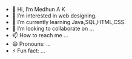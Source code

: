 - 👋 Hi, I’m Medhun A K
- 👀 I’m interested in web designing.
- 🌱 I’m currently learning Java,SQL,HTML,CSS.
- 💞️ I’m looking to collaborate on ...
- 📫 How to reach me ...
- 😄 Pronouns: ...
- ⚡ Fun fact: ...

<!---
medhun2005/medhun2005 is a ✨ special ✨ repository because its `README.md` (this file) appears on your GitHub profile.
You can click the Preview link to take a look at your changes.
--->
